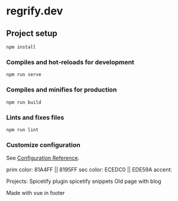 # regrify.dev

## Project setup
```
npm install
```

### Compiles and hot-reloads for development
```
npm run serve
```

### Compiles and minifies for production
```
npm run build
```

### Lints and fixes files
```
npm run lint
```

### Customize configuration
See [Configuration Reference](https://cli.vuejs.org/config/).


prim color: 81A4FF || 8195FF
sec color: ECEDC0 || EDE59A
accent:

Projects:
Spicetify plugin
spicetify snippets
Old page with blog

Made with vue in footer
